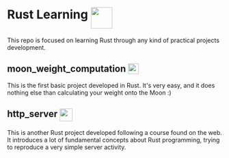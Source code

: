 # Rust Learning <img align="top" src="https://brandslogos.com/wp-content/uploads/images/large/rust-logo.png" width="50" height="50"> 
This repo is focused on learning Rust through any kind of practical projects development.

## moon_weight_computation <img align="top" src="https://www.transparentpng.com/thumb/moon/vndtNa-moon-making-closest-pass-earth-since-intellihub.png" width="25" height="25">
This is the first basic project developed in Rust. It's very easy, and it does nothing else than calculating your weight onto the Moon :)

## http_server <img align="top" src="https://img.icons8.com/color/96/null/server-shutdown.png" width="30" height="30">
This is another Rust project developed following a course found on the web. <br>
It introduces a lot of fundamental concepts about Rust programming, trying to reproduce a very simple server activity.
